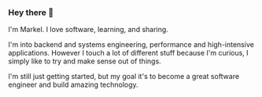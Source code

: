 ### Hey there 👋

I'm Markel. I love software, learning, and sharing. 

I'm into backend and systems engineering, performance and high-intensive applications. However I touch a lot of different stuff because I'm curious, I simply like to try and make sense out of things.

I'm still just getting started, but my goal it's to become a great software engineer and build amazing technology.

